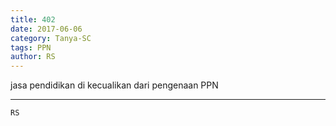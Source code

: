 ```yaml
---
title: 402
date: 2017-06-06
category: Tanya-SC
tags: PPN
author: RS
---
```


jasa pendidikan di kecualikan dari pengenaan PPN

---



`RS`
